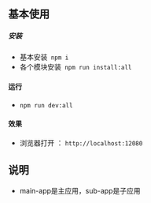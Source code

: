 ## 基本使用
##### 安装
+ 基本安装` npm i`
+ 各个模块安装` npm run install:all`

#### 运行
+ `npm run dev:all`

#### 效果
+ 浏览器打开 ： `http://localhost:12080`

## 说明
+ main-app是主应用，sub-app是子应用
